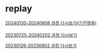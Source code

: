 # replay
<!-- [20240130-20240808 과정 다시보기](https://skku0-my.sharepoint.com/:f:/g/personal/b0s0e0_skku_edu/Eruf6KMZ4bdPvrwIyrNGLEwB5UPc4KrHI77JkOX09HUJvA?e=Gw9Vdr) -->
<!-- [20240130-20240808 과정 다시보기](https://drive.google.com/drive/folders/1sTKQ8M9xUAeH3Sswvoc9jv_OrNC49w75) -->

<!-- [20240130-20240808 과정 다시보기(🕒진행중)](https://bit.ly/4f9bQTo) onedrive-->

[20240130-20240808 과정 다시보기(🕒진행중)](https://bit.ly/4cJ56tC) <!-- google drive -->

[20230725-20240202 과정 다시보기](https://bit.ly/44UUZin)

[20230126-20230802 과정 다시보기](https://bit.ly/4ayzPrm)
